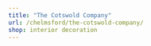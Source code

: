 ```yaml
---
title: "The Cotswold Company"
url: /chelmsford/the-cotswold-company/
shop: interior decoration
---
```

